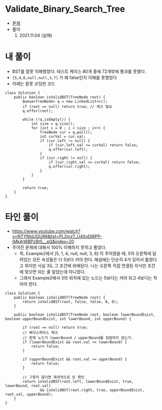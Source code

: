 # Validate_Binary_Search_Tree
- [문제](https://leetcode.com/problems/validate-binary-search-tree/description/)
- 풀이
    1. 2021.11.04 (실패)

# 내 풀이
- BST를 잘못 이해했었다. 테스트 케이스 80개 중에 72개밖에 통과를 못했다.
- `[5,4,6,null,null,3,7]` 가 왜 false인지 이해를 못했었다
- 아래는 잘못 코딩한 코드
```
class Solution {
    public boolean isValidBST(TreeNode root) {
        Queue<TreeNode> q = new LinkedList<>();
        if (root == null) return true; // 체크 필요
        q.offer(root);
        
        while (!q.isEmpty()) {
            int size = q.size();
            for (int i = 0 ; i < size ; i++) {
                TreeNode cur = q.poll();
                int curVal = cur.val;   
                if (cur.left != null) {
                    if (cur.left.val >= curVal) return false;
                    q.offer(cur.left);
                } 
                if (cur.right != null) {
                    if (cur.right.val <= curVal) return false;
                    q.offer(cur.right);
                }
            }
        }
        
        return true;
    }
}
```

# 타인 풀이
- https://www.youtube.com/watch?v=NTYNtdJQU88&list=PL2mzT_U4XxDl8PP-jMk4rt6BPzBtS__pQ&index=20
- 주어진 문제에 대해서 100% 이해하지 못하고 풀었다.
    - 즉, Example2에서 [5, 1, 4, null, null, 3, 6] 이 주어졌을 때, 5의 오른쪽에 달려있는 모든 속성들은 다 5보다 커야 한다. 해설에는 단순히 4가 있어서 틀렸다고 하지만 사실 3도 그 조건에 위배된다. 나는 오른쪽 직접 연결된 자식만 조건에 맞으면 되는 줄 알았는데 아니었다.
    - 그래서 Example2에서 3의 위치에 있는 노드는 5보다는 커야 되고 4보다는 작아야 한다.
```
class Solution {
    public boolean isValidBST(TreeNode root) {
        return isValidBST(root, false, false, 0, 0);
    }
    
    public boolean isValidBST(TreeNode root, boolean lowerBoundExist, boolean upperBoundExist, int lowerBound, int upperBound) {
        
        if (root == null) return true;
        // 베이스케이스 체크
        // 현재 노드가 lowerBound / upperBound를 침범하지 않는가.
        if (lowerBoundExist && root.val <= lowerBound) {
            return false;
        }
        
        if (upperBoundExist && root.val >= upperBound) {
            return false;
        }
        
        // 그렇지 않다면 재귀적으로 또 확인
        return isValidBST(root.left, lowerBoundExist, true, lowerBound, root.val)
                && isValidBST(root.right, true, upperBoundExist, root.val, upperBound);
    }
}
```